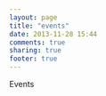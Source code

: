 ```yaml
---
layout: page
title: "events"
date: 2013-11-28 15:44
comments: true
sharing: true
footer: true
---
```


Events